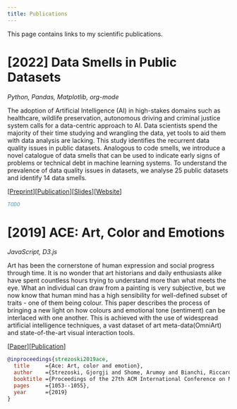 ```yaml
---
title: Publications
---
```


This page contains links to my scientific publications.

# [2022] Data Smells in Public Datasets

*Python, Pandas, Matplotlib, org-mode*

The adoption of Artificial Intelligence (AI) in high-stakes domains
such as healthcare, wildlife preservation, autonomous driving and
criminal justice system calls for a data-centric approach to AI. Data
scientists spend the majority of their time studying and wrangling the
data, yet tools to aid them with data analysis are lacking. This study
identifies the recurrent data quality issues in public datasets.
Analogous to code smells, we introduce a novel catalogue of data
smells that can be used to indicate early signs of problems or
technical debt in machine learning systems. To understand the
prevalence of data quality issues in datasets, we analyse 25 public
datasets and identify 14 data smells.

[[Preprint](https://arxiv.org/abs/2203.08007)][[Publication](LINKME)][[Slides](https://arumoy.me/data-smells/slides)][[Website](https://arumoy.me/data-smells)]

```bibtex
TODO
```
# [2019] ACE: Art, Color and Emotions

*JavaScript, D3.js*

Art has been the cornerstone of human expression and social progress
through time. It is no wonder that art historians and daily
enthusiasts alike have spent countless hours trying to understand more
than what meets the eye. What an individual can draw from a painting
is very subjective, but we now know that human mind has a high
sensibility for well-defined subset of traits - one of them being
colour. This paper describes the process of bringing a new light on
how colours and emotional tone (sentiment) can be interlaced with one
another. This is achieved with the use of widespread artificial
intelligence techniques, a vast dataset of art meta-data(OmniArt) and
state-of-the-art visual interaction tools.

[[Paper](assets/pdf/ace.pdf)][[Publication](https://dl.acm.org/doi/abs/10.1145/3343031.3350588)]

```bibtex
@inproceedings{strezoski2019ace,
  title		={Ace: Art, color and emotion},
  author	={Strezoski, Gjorgji and Shome, Arumoy and Bianchi, Riccardo and Rao, Shruti and Worring, Marcel},
  booktitle	={Proceedings of the 27th ACM International Conference on Multimedia},
  pages		={1053--1055},
  year		={2019}
}
```
